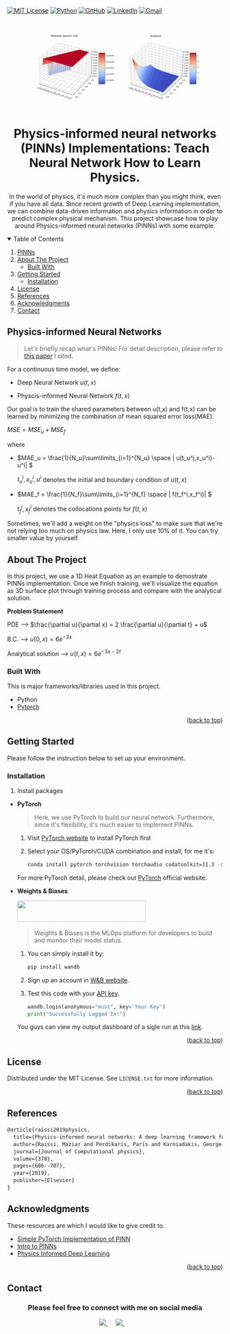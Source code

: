 <!-- PROJECT SHIELDS -->

[![MIT License][license-shield]][license-url]
[![Python](https://img.shields.io/badge/Python-3776AB?style=for-the-badge&logo=python&logoColor=white)](https://www.python.org/)
[![GitHub](https://img.shields.io/badge/GitHub-100000?style=for-the-badge&logo=github&logoColor=white)](https://github.com/ning-yu-kao)
[![LinkedIn](https://img.shields.io/badge/LinkedIn-0077B5?style=for-the-badge&logo=linkedin&logoColor=white)](https://www.linkedin.com/in/kaoningyupage/)
[![Gmail](https://img.shields.io/badge/Gmail-D14836?style=for-the-badge&logo=gmail&logoColor=white)](mailto:kaoningyu@gmail.com)





<!-- PROJECT LOGO -->
<br />
<div align="center">
  <img src="https://github.com/ning-yu-kao/pinns-implements/blob/main/pinn.gif">
  <h1 align="center">Physics-informed neural networks (PINNs) Implementations: Teach Neural Network How to Learn Physics.</h1>
  <p>In the world of physics, it's much more complex than you might think, even if you have all data.
    Since recent growth of Deep Learning implementation, we can combine data-driven information and physics information in order to predict
    complex physical mechanism. This project showcase how to play around Physics-informed neural networks (PINNs) with some example.</p>
</div>

<!-- TABLE OF CONTENTS -->
<details open>
  <summary>Table of Contents</summary>
  <ol>
    <li>
      <a href="#physics-informed-neural-networks">PINNs</a>
    </li>  
    <li>
      <a href="#about-the-project">About The Project</a>
      <ul>
        <li><a href="#built-with">Built With</a></li>
      </ul>
    </li>
    <li>
      <a href="#getting-started">Getting Started</a>
      <ul>
        <li><a href="#installation">Installation</a></li>
      </ul>
    </li>
    <li><a href="#license">License</a></li>
    <li><a href="#references">References</a></li>
    <li><a href="#acknowledgments">Acknowledgments</a></li>
    <li><a href="#contact">Contact</a></li>
  </ol>
</details>


## Physics-informed Neural Networks

> Let's briefly recap what's PINNs! For detail description, please refer to [this paper](https://www.sciencedirect.com/science/article/pii/S0021999118307125) I cited.

For a continuous time model, we define:

  - Deep Neural Network $u(t,x)$

  - Physcis-informed Neural Network $f(t,x)$

Our goal is to train the shared parameters between u(t,x) and f(t,x) can be learned by minimizing the combination of mean squared error loss(MAE):

$MSE = MSE_u+MSE_f$

where

  - $MAE_u = \frac{1}{N_u}\sum\limits_{i=1}^{N_u} \space | u(t_u^i,x_u^i)-u^i| $ 

      $t_u^i, x_u^i, u^i$ denotes the initial and boundary condition of $u(t,x)$

  - $MAE_f = \frac{1}{N_f}\sum\limits_{i=1}^{N_f} \space | f(t_f^i,x_f^i)| $

      $t_f^i, x_f^i$ denotes the collocations points for $f(t,x)$
      
Sometimes, we'll add a weight on the "physics loss" to make sure that we're not relying too much on physics law. Here, I only use 10% of it. You can try smaller value by yourself.

<!-- ABOUT THE PROJECT -->
## About The Project

In this project, we use a 1D Heat Equation as an example to demostrate PINNs implementation. Once we finish training, we'll visualize the equation as 3D surface plot through training process and compare with the analytical solution.

**Problem Statement**

PDE --> $\frac{\partial u}{\partial x} = 2 \frac{\partial u}{\partial t} + u$

B.C. --> $u(0,x) = 6e^{-3x}$

Analytical solution --> $u(t,x) = 6e^{-3x-2t}$
### Built With

This is major frameworks/libraries used in this project.

* Python
* [Pytorch](https://pytorch.org/)

<p align="right">(<a href="#top">back to top</a>)</p>



<!-- GETTING STARTED -->
## Getting Started

Please follow the instruction below to set up your environment.

### Installation


1. Install packages

  * **PyTorch**
  
    > Here, we use PyTorch to build our neural network. Furthermore, since it's flexibility, it's much easier to implement PINNs.
    
    1. Visit [PyTorch website](https://pytorch.org/get-started/locally/) to install PyTorch first
    
    2. Select your OS/PyTorch/CUDA combination and install, for me it's:


        ```bash
        conda install pytorch torchvision torchaudio cudatoolkit=11.3 -c pytorch
        ```
    
    For more PyTorch detail, please check out [PyTorch](https://pytorch.org/) official website.

    

  * **Weights & Biases**
  
    <img src="https://drive.google.com/uc?export=view&id=1VdTXrUtR2ero3XCN1v4QLuCcw23KZFa5" width="300" height="50">
    
    > Weights & Biases is the MLOps platform for developers to build and monitor their model status.

    1. You can simply install it by:
    
        ```bash
        pip install wandb
        ```
    
    2. Sign up an account in [W&B website](https://wandb.ai/site). 
    
    3. Test this code with your [API key](https://wandb.ai/authorize).
    
        ```python
        wandb.login(anonymous="must", key='Your Key')
        print("Successfully Logged In!")
        ```
        
     You guys can view my output dashboard of a sigle run at this [link](https://wandb.ai/kaoningyu/PINN-1D-HEAT/reports/PINN-1D-Heat-Equation--VmlldzoyMDY3MzA0?accessToken=wazf1xw9h4meeexyfiofb5efbjxliz517twyglr8ayssqm14v1ju2ar45epubdq0).
     
<p align="right">(<a href="#top">back to top</a>)</p>


<!-- LICENSE -->
## License

Distributed under the MIT License. See `LICENSE.txt` for more information.

<p align="right">(<a href="#top">back to top</a>)</p>


## References
```txt
@article{raissi2019physics,
  title={Physics-informed neural networks: A deep learning framework for solving forward and inverse problems involving nonlinear partial differential equations},
  author={Raissi, Maziar and Perdikaris, Paris and Karniadakis, George E},
  journal={Journal of Computational physics},
  volume={378},
  pages={686--707},
  year={2019},
  publisher={Elsevier}
}
```


<!-- ACKNOWLEDGMENTS -->
## Acknowledgments

These resources are which I would like to give credit to.
* [Simple PyTorch Implementation of PINN](https://github.com/nanditadoloi/PINN)
* [Intro to PINNs](https://towardsdatascience.com/solving-differential-equations-with-neural-networks-afdcf7b8bcc4)
* [Physics Informed Deep Learning](https://maziarraissi.github.io/PINNs/)

<p align="right">(<a href="#top">back to top</a>)</p>

<!-- CONTACT -->
## Contact
<div align="center">
  <h3>Please feel free to connect with me on social media</h3>
    <a href="https://github.com/ning-yu-kao">
        <img src="https://github.com/ultralytics/yolov5/releases/download/v1.0/logo-social-github.png" width="3%"/>
    </a>
    <img width="3%" />
    <a href="https://www.linkedin.com/in/kaoningyupage">
        <img src="https://github.com/ultralytics/yolov5/releases/download/v1.0/logo-social-linkedin.png" width="3%"/>
    </a>
    <img width="3%" />

<!-- MARKDOWN LINKS & IMAGES -->
<!-- https://www.markdownguide.org/basic-syntax/#reference-style-links -->

[license-shield]: https://img.shields.io/github/license/othneildrew/Best-README-Template.svg?style=for-the-badge
[license-url]: https://github.com/ning-yu-kao/pinns-implements/blob/main/LICENSE
